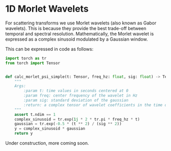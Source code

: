# 1D Morlet Wavelets

For scattering transforms we use Morlet wavelets (also known as Gabor wavelets). 
This is because they provide the best trade-off between temporal and spectral resolution.
Mathematically, the Morlet wavelet is expressed as a complex sinusoid modulated by a Gaussian window.

This can be expressed in code as follows:

```python
import torch as tr
from torch import Tensor


def calc_morlet_psi_simple(t: Tensor, freq_hz: float, sig: float) -> Tensor:
    """
    Args:
        :param t: time values in seconds centered at 0
        :param freq: center frequency of the wavelet in Hz
        :param sig: standard deviation of the gaussian
        :return: a complex tensor of wavelet coefficients in the time domain
    """
    assert t.ndim == 1
    complex_sinusoid = tr.exp(1j * 2 * tr.pi * freq_hz * t)
    gaussian = tr.exp(-0.5 * (t ** 2) / (sig ** 2))
    y = complex_sinusoid * gaussian
    return y
```

Under construction, more coming soon.
